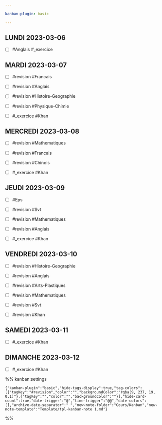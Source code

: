```yaml
---

kanban-plugin: basic

---
```


## LUNDI 2023-03-06[]()

- [ ] #Anglais #_exercice


## MARDI  2023-03-07

- [ ] #revision #Francais
- [ ] #revision  #Anglais
- [ ] #revision #Histoire-Geographie
- [ ] #revision  #Physique-Chimie
- [ ] #_exercice #Khan


## MERCREDI  2023-03-08

- [ ] #revision #Mathematiques
- [ ] #revision #Francais
- [ ] #revision  #Chinois
- [ ] #_exercice #Khan


## JEUDI  2023-03-09

- [ ] #Eps
- [ ] #revision #Svt
- [ ] #revision #Mathematiques
- [ ] #revision #Anglais
- [ ] #_exercice #Khan


## VENDREDI  2023-03-10

- [ ] #revision #Histoire-Geographie
- [ ] #revision #Anglais
- [ ] #revision #Arts-Plastiques
- [ ] #revision #Mathematiques
- [ ] #revision #Svt
- [ ] #revision #Khan


## SAMEDI  2023-03-11

- [ ] #_exercice #Khan


## DIMANCHE  2023-03-12

- [ ] #_exercice #Khan




%% kanban:settings
```
{"kanban-plugin":"basic","hide-tags-display":true,"tag-colors":[{"tagKey":"#revision","color":"","backgroundColor":"rgba(9, 237, 19, 0.1)"},{"tagKey":"","color":"","backgroundColor":""}],"hide-card-count":true,"date-trigger":"@","time-trigger":"@@","date-colors":[],"archive-date-separator":" ","new-note-folder":"Cours/Kanban","new-note-template":"Template/tpl-kanban-note 1.md"}
```
%%